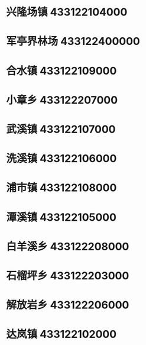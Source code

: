 # 兴隆场镇 433122104000
# 军亭界林场 433122400000
# 合水镇 433122109000
# 小章乡 433122207000
# 武溪镇 433122107000
# 洗溪镇 433122106000
# 浦市镇 433122108000
# 潭溪镇 433122105000
# 白羊溪乡 433122208000
# 石榴坪乡 433122203000
# 解放岩乡 433122206000
# 达岚镇 433122102000
